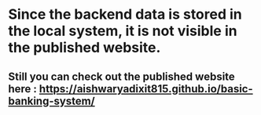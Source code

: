 # Since the backend data is stored in the local system, it is not visible in the published website.

## Still you can check out the published website here : https://aishwaryadixit815.github.io/basic-banking-system/
